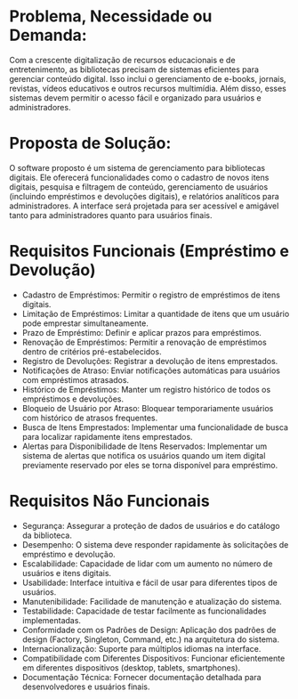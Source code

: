 # Problema, Necessidade ou Demanda:

Com a crescente digitalização de recursos educacionais e de entretenimento, as bibliotecas precisam de sistemas eficientes para gerenciar conteúdo digital. Isso inclui o gerenciamento de e-books, jornais, revistas, vídeos educativos e outros recursos multimídia. Além disso, esses sistemas devem permitir o acesso fácil e organizado para usuários e administradores.

# Proposta de Solução:
O software proposto é um sistema de gerenciamento para bibliotecas digitais. Ele oferecerá funcionalidades como o cadastro de novos itens digitais, pesquisa e filtragem de conteúdo, gerenciamento de usuários (incluindo empréstimos e devoluções digitais), e relatórios analíticos para administradores. A interface será projetada para ser acessível e amigável tanto para administradores quanto para usuários finais.


# Requisitos Funcionais (Empréstimo e Devolução)
- Cadastro de Empréstimos: Permitir o registro de empréstimos de itens digitais.
- Limitação de Empréstimos: Limitar a quantidade de itens que um usuário pode emprestar simultaneamente.
- Prazo de Empréstimo: Definir e aplicar prazos para empréstimos.
- Renovação de Empréstimos: Permitir a renovação de empréstimos dentro de critérios pré-estabelecidos.
- Registro de Devoluções: Registrar a devolução de itens emprestados.
- Notificações de Atraso: Enviar notificações automáticas para usuários com empréstimos atrasados.
- Histórico de Empréstimos: Manter um registro histórico de todos os empréstimos e devoluções.
- Bloqueio de Usuário por Atraso: Bloquear temporariamente usuários com histórico de atrasos frequentes.
- Busca de Itens Emprestados: Implementar uma funcionalidade de busca para localizar rapidamente itens emprestados.
- Alertas para Disponibilidade de Itens Reservados: Implementar um sistema de alertas que notifica os usuários quando um item digital previamente reservado por eles se torna disponível para empréstimo.

# Requisitos Não Funcionais
- Segurança: Assegurar a proteção de dados de usuários e do catálogo da biblioteca.
- Desempenho: O sistema deve responder rapidamente às solicitações de empréstimo e devolução.
- Escalabilidade: Capacidade de lidar com um aumento no número de usuários e itens digitais.
- Usabilidade: Interface intuitiva e fácil de usar para diferentes tipos de usuários.
- Manutenibilidade: Facilidade de manutenção e atualização do sistema.
- Testabilidade: Capacidade de testar facilmente as funcionalidades implementadas.
- Conformidade com os Padrões de Design: Aplicação dos padrões de design (Factory, Singleton, Command, etc.) na arquitetura do sistema.
- Internacionalização: Suporte para múltiplos idiomas na interface.
- Compatibilidade com Diferentes Dispositivos: Funcionar eficientemente em diferentes dispositivos (desktop, tablets, smartphones).
- Documentação Técnica: Fornecer documentação detalhada para desenvolvedores e usuários finais.


